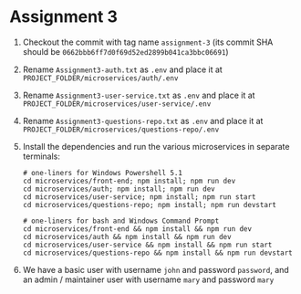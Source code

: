# Assignment 3

1. Checkout the commit with tag name `assignment-3` (its commit SHA should be `0662bbb6ff7d0f69d52ed2899b041ca3bbc06691`)
2. Rename `Assignment3-auth.txt` as `.env` and place it at `PROJECT_FOLDER/microservices/auth/.env`
3. Rename `Assignment3-user-service.txt` as `.env` and place it at `PROJECT_FOLDER/microservices/user-service/.env`
4. Rename `Assignment3-questions-repo.txt` as `.env` and place it at `PROJECT_FOLDER/microservices/questions-repo/.env`
5. Install the dependencies and run the various microservices in separate terminals:

   ```shell
   # one-liners for Windows Powershell 5.1
   cd microservices/front-end; npm install; npm run dev
   cd microservices/auth; npm install; npm run dev
   cd microservices/user-service; npm install; npm run start
   cd microservices/questions-repo; npm install; npm run devstart
   ```

   ```shell
   # one-liners for bash and Windows Command Prompt
   cd microservices/front-end && npm install && npm run dev
   cd microservices/auth && npm install && npm run dev
   cd microservices/user-service && npm install && npm run start
   cd microservices/questions-repo && npm install && npm run devstart
   ```

6. We have a basic user with username `john` and password `password`, and an admin / maintainer user with username `mary` and password `mary`
